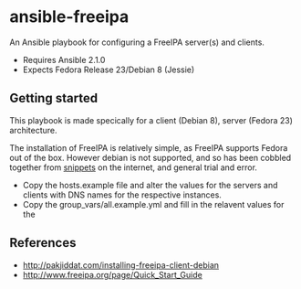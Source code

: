 # ansible-freeipa
An Ansible playbook for configuring a FreeIPA server(s) and clients.
* Requires Ansible 2.1.0
* Expects Fedora Release 23/Debian 8 (Jessie)

## Getting started
This playbook is made specically for a client (Debian 8), server (Fedora 23) architecture. 

The installation of FreeIPA is relatively simple, as FreeIPA supports Fedora out of the box. However debian is not supported, and so has been cobbled together from [snippets](http://pakjiddat.com/installing-freeipa-client-debian) on the internet, and general trial and error.

* Copy the hosts.example file and alter the values for the servers and clients with DNS names for the respective instances.
* Copy the group_vars/all.example.yml and fill in the relavent values for the 

## References
* http://pakjiddat.com/installing-freeipa-client-debian
* http://www.freeipa.org/page/Quick_Start_Guide
